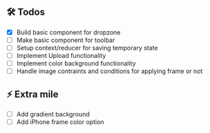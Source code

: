 ## 🛠️ Todos

- [x] Build basic component for dropzone
- [ ] Make basic component for toolbar
- [ ] Setup context/reducer for saving temporary state  
- [ ] Implement Upload functionality
- [ ] Implement color background functionality
- [ ] Handle image contraints and conditions for applying frame or not

## ⚡ Extra mile

- [ ] Add gradient background
- [ ] Add iPhone frame color option
